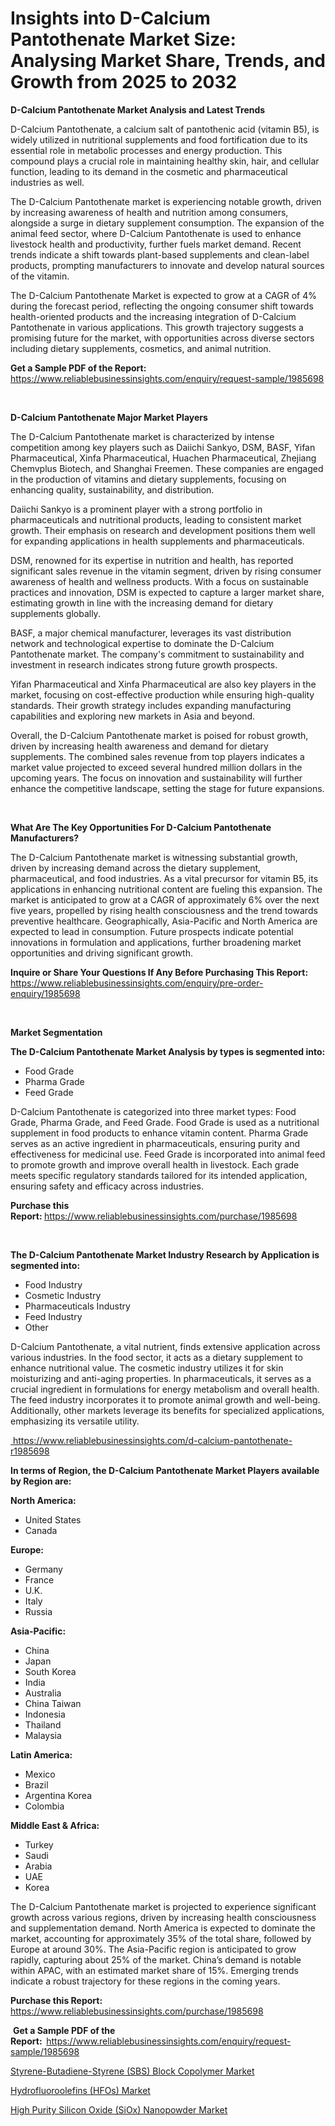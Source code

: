 <p><h1>Insights into D-Calcium Pantothenate Market Size: Analysing Market Share, Trends, and Growth from 2025 to 2032</h1></p><p><strong>D-Calcium Pantothenate Market Analysis and Latest Trends</strong></p>
<p><p>D-Calcium Pantothenate, a calcium salt of pantothenic acid (vitamin B5), is widely utilized in nutritional supplements and food fortification due to its essential role in metabolic processes and energy production. This compound plays a crucial role in maintaining healthy skin, hair, and cellular function, leading to its demand in the cosmetic and pharmaceutical industries as well.</p><p>The D-Calcium Pantothenate market is experiencing notable growth, driven by increasing awareness of health and nutrition among consumers, alongside a surge in dietary supplement consumption. The expansion of the animal feed sector, where D-Calcium Pantothenate is used to enhance livestock health and productivity, further fuels market demand. Recent trends indicate a shift towards plant-based supplements and clean-label products, prompting manufacturers to innovate and develop natural sources of the vitamin.</p><p>The D-Calcium Pantothenate Market is expected to grow at a CAGR of 4% during the forecast period, reflecting the ongoing consumer shift towards health-oriented products and the increasing integration of D-Calcium Pantothenate in various applications. This growth trajectory suggests a promising future for the market, with opportunities across diverse sectors including dietary supplements, cosmetics, and animal nutrition.</p></p>
<p><strong>Get a Sample PDF of the Report:&nbsp;</strong> <a href="https://www.reliablebusinessinsights.com/enquiry/request-sample/1985698?utm_campaign=96&utm_medium=2&utm_source=Github&utm_content=ia&utm_term=04022025&utm_id=d-calcium-pantothenate">https://www.reliablebusinessinsights.com/enquiry/request-sample/1985698</a></p>
<p>&nbsp;</p>
<p><strong>D-Calcium Pantothenate Major Market Players</strong></p>
<p><p>The D-Calcium Pantothenate market is characterized by intense competition among key players such as Daiichi Sankyo, DSM, BASF, Yifan Pharmaceutical, Xinfa Pharmaceutical, Huachen Pharmaceutical, Zhejiang Chemvplus Biotech, and Shanghai Freemen. These companies are engaged in the production of vitamins and dietary supplements, focusing on enhancing quality, sustainability, and distribution.</p><p>Daiichi Sankyo is a prominent player with a strong portfolio in pharmaceuticals and nutritional products, leading to consistent market growth. Their emphasis on research and development positions them well for expanding applications in health supplements and pharmaceuticals.</p><p>DSM, renowned for its expertise in nutrition and health, has reported significant sales revenue in the vitamin segment, driven by rising consumer awareness of health and wellness products. With a focus on sustainable practices and innovation, DSM is expected to capture a larger market share, estimating growth in line with the increasing demand for dietary supplements globally.</p><p>BASF, a major chemical manufacturer, leverages its vast distribution network and technological expertise to dominate the D-Calcium Pantothenate market. The company's commitment to sustainability and investment in research indicates strong future growth prospects.</p><p>Yifan Pharmaceutical and Xinfa Pharmaceutical are also key players in the market, focusing on cost-effective production while ensuring high-quality standards. Their growth strategy includes expanding manufacturing capabilities and exploring new markets in Asia and beyond.</p><p>Overall, the D-Calcium Pantothenate market is poised for robust growth, driven by increasing health awareness and demand for dietary supplements. The combined sales revenue from top players indicates a market value projected to exceed several hundred million dollars in the upcoming years. The focus on innovation and sustainability will further enhance the competitive landscape, setting the stage for future expansions.</p></p>
<p>&nbsp;</p>
<p><strong>What Are The Key Opportunities For D-Calcium Pantothenate Manufacturers?</strong></p>
<p><p>The D-Calcium Pantothenate market is witnessing substantial growth, driven by increasing demand across the dietary supplement, pharmaceutical, and food industries. As a vital precursor for vitamin B5, its applications in enhancing nutritional content are fueling this expansion. The market is anticipated to grow at a CAGR of approximately 6% over the next five years, propelled by rising health consciousness and the trend towards preventive healthcare. Geographically, Asia-Pacific and North America are expected to lead in consumption. Future prospects indicate potential innovations in formulation and applications, further broadening market opportunities and driving significant growth.</p></p>
<p><strong>Inquire or Share Your Questions If Any Before Purchasing This Report:</strong> <a href="https://www.reliablebusinessinsights.com/enquiry/pre-order-enquiry/1985698?utm_campaign=96&utm_medium=2&utm_source=Github&utm_content=ia&utm_term=04022025&utm_id=d-calcium-pantothenate">https://www.reliablebusinessinsights.com/enquiry/pre-order-enquiry/1985698</a></p>
<p>&nbsp;</p>
<p><strong>Market Segmentation</strong></p>
<p><strong>The D-Calcium Pantothenate Market Analysis by types is segmented into:</strong></p>
<p><ul><li>Food Grade</li><li>Pharma Grade</li><li>Feed Grade</li></ul></p>
<p><p>D-Calcium Pantothenate is categorized into three market types: Food Grade, Pharma Grade, and Feed Grade. Food Grade is used as a nutritional supplement in food products to enhance vitamin content. Pharma Grade serves as an active ingredient in pharmaceuticals, ensuring purity and effectiveness for medicinal use. Feed Grade is incorporated into animal feed to promote growth and improve overall health in livestock. Each grade meets specific regulatory standards tailored for its intended application, ensuring safety and efficacy across industries.</p></p>
<p><strong>Purchase this Report:&nbsp;</strong><a href="https://www.reliablebusinessinsights.com/purchase/1985698?utm_campaign=96&utm_medium=2&utm_source=Github&utm_content=ia&utm_term=04022025&utm_id=d-calcium-pantothenate">https://www.reliablebusinessinsights.com/purchase/1985698</a></p>
<p>&nbsp;</p>
<p><strong>The D-Calcium Pantothenate Market Industry Research by Application is segmented into:</strong></p>
<p><ul><li>Food Industry</li><li>Cosmetic Industry</li><li>Pharmaceuticals Industry</li><li>Feed Industry</li><li>Other</li></ul></p>
<p><p>D-Calcium Pantothenate, a vital nutrient, finds extensive application across various industries. In the food sector, it acts as a dietary supplement to enhance nutritional value. The cosmetic industry utilizes it for skin moisturizing and anti-aging properties. In pharmaceuticals, it serves as a crucial ingredient in formulations for energy metabolism and overall health. The feed industry incorporates it to promote animal growth and well-being. Additionally, other markets leverage its benefits for specialized applications, emphasizing its versatile utility.</p></p>
<p><a href="https://www.reliablebusinessinsights.com/d-calcium-pantothenate-r1985698?utm_campaign=96&utm_medium=2&utm_source=Github&utm_content=ia&utm_term=04022025&utm_id=d-calcium-pantothenate">&nbsp;https://www.reliablebusinessinsights.com/d-calcium-pantothenate-r1985698</a></p>
<p><strong>In terms of Region, the D-Calcium Pantothenate Market Players available by Region are:</strong></p>
<p>
    <p> <strong> North America: </strong>
        <ul>
            <li>United States</li>
            <li>Canada</li>
        </ul>
        </p> 
    <p> <strong> Europe: </strong>
        <ul>
            <li>Germany</li>
            <li>France</li>
            <li>U.K.</li>
            <li>Italy</li>
            <li>Russia</li>
        </ul>
        </p> 
    <p> <strong> Asia-Pacific: </strong>
        <ul>
            <li>China</li>
            <li>Japan</li>
            <li>South Korea</li>
            <li>India</li>
            <li>Australia</li>
            <li>China Taiwan</li>
            <li>Indonesia</li>
            <li>Thailand</li>
            <li>Malaysia</li>
        </ul>
        </p> 
    <p> <strong> Latin America: </strong>
        <ul>
            <li>Mexico</li>
            <li>Brazil</li>
            <li>Argentina Korea</li>
            <li>Colombia</li>
        </ul>
        </p> 
    <p> <strong> Middle East & Africa: </strong>
        <ul>
            <li>Turkey</li>
            <li>Saudi</li>
            <li>Arabia</li>
            <li>UAE</li>
            <li>Korea</li>
        </ul>
    </p>
    </p>
<p><p>The D-Calcium Pantothenate market is projected to experience significant growth across various regions, driven by increasing health consciousness and supplementation demand. North America is expected to dominate the market, accounting for approximately 35% of the total share, followed by Europe at around 30%. The Asia-Pacific region is anticipated to grow rapidly, capturing about 25% of the market. China’s demand is notable within APAC, with an estimated market share of 15%. Emerging trends indicate a robust trajectory for these regions in the coming years.</p></p>
<p><strong>Purchase this Report: </strong><a href="https://www.reliablebusinessinsights.com/purchase/1985698?utm_campaign=96&utm_medium=2&utm_source=Github&utm_content=ia&utm_term=04022025&utm_id=d-calcium-pantothenate">https://www.reliablebusinessinsights.com/purchase/1985698</a></p>
<p>&nbsp;<strong>Get a Sample PDF of the Report:&nbsp;&nbsp;</strong><a href="https://www.reliablebusinessinsights.com/enquiry/request-sample/1985698?utm_campaign=96&utm_medium=2&utm_source=Github&utm_content=ia&utm_term=04022025&utm_id=d-calcium-pantothenate">https://www.reliablebusinessinsights.com/enquiry/request-sample/1985698</a></p>
<p><strong></strong></p>
<p><p><a href="https://github.com/namaqbagels64/Market-Research-Report-List-1/blob/main/styrene-butadiene-styrene-sbs-block-copolymer-market.md?utm_campaign=96&utm_medium=2&utm_source=Github&utm_content=ia&utm_term=04022025&utm_id=d-calcium-pantothenate">Styrene-Butadiene-Styrene (SBS) Block Copolymer Market</a></p><p><a href="https://github.com/scaseiargas/Market-Research-Report-List-1/blob/main/hydrofluoroolefins-hfos-market.md?utm_campaign=96&utm_medium=2&utm_source=Github&utm_content=ia&utm_term=04022025&utm_id=d-calcium-pantothenate">Hydrofluoroolefins (HFOs) Market</a></p><p><a href="https://github.com/ngozudapshi/Market-Research-Report-List-1/blob/main/high-purity-silicon-oxide-siox-nanopowder-market.md?utm_campaign=96&utm_medium=2&utm_source=Github&utm_content=ia&utm_term=04022025&utm_id=d-calcium-pantothenate">High Purity Silicon Oxide (SiOx) Nanopowder Market</a></p></p>